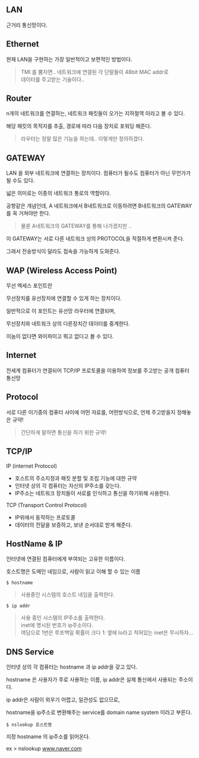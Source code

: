 LAN
---

근거리 통신망이다.

Ethernet
---

현재 LAN을 구현하는 가장 일반적이고 보편적인 방법이다.
> TMI 를 뿜자면.. 네트워크에 연결된 각 단말들이 48bit MAC addr로<br>
> 데이터를 주고받는 기술이다..

Router
---

n개의 네트워크를 연결하는, 네트워크 패킷들이 오가는 지하철역 이라고 볼 수 있다.

해당 패킷의 목적지를 추출, 경로에 따라 다음 장치로 포워딩 해준다.

> 라우터는 정말 많은 기능을 하는데.. 이렇게만 정의하겠다.

GATEWAY
---

LAN 을 외부 네트워크에 연결하는 장치이다. 컴퓨터가 될수도 컴퓨터가 아닌 무언가가 될 수도 있다.

넓은 의미로는 이종의 네트워크 통로의 역할이다.

공항같은 개념인데, A 네트워크에서 B네트워크로 이동하려면 B네트워크의 GATEWAY를 꼭 거쳐야만 한다.

> 물론 A네트워크의 GATEWAY를 통해 나가겠지만 .. 

이 GATEWAY는 서로 다른 네트워크 상의 PROTOCOL을 적절하게 변환시켜 준다.

그래서 전송방식이 달라도 접속을 가능하게 도와준다.

WAP (Wireless Access Point)
---

무선 엑세스 포인트란

무선장치를 유선장치에 연결할 수 있게 하는 장치이다.

일반적으로 이 포인트는 유선망 라우터에 연결되며,

무선장치와 네트워크 상의 다른장치간 데이터를 중계한다.

이놈이 없다면 와이파이고 뭐고 없다고 볼 수 있다.

Internet
---

전세계 컴퓨터가 연결되어 TCP/IP 프로토콜을 이용하여 정보를 주고받는 공개 컴퓨터 통신망

Protocol
---

서로 다른 이기종의 컴퓨터 사이에 어떤 자료를, 어떤방식으로, 언제 주고받을지 정해놓은 규약!

> 간단하게 말하면 통신을 하기 위한 규약!

TCP/IP
---

IP (internet Protocol)

 - 호스트의 주소지정과 패킷 분할 및 조립 기능에 대한 규약
 - 인터넷 상의 각 컴퓨터는 자신의 IP주소를 갖는다.
 - IP주소는 네트워크 장치들이 서로를 인식하고 통신을 하기위해 사용한다.

TCP (Transport Control Protocol)
 
  - IP위에서 동작하는 프로토콜
  - 데이터의 전달을 보증하고, 보낸 순서대로 받게 해준다.
  
HostName & IP
---

인터넷에 연결된 컴퓨터에게 부여되는 고유한 이름이다.

호스트명은 도메인 네임으로, 사람이 읽고 이해 할 수 있는 이름

~~~
$ hostname 
~~~
> 사용중인 시스템의 호스트 네임을 출력한다.

~~~
$ ip addr
~~~
> 사용 중인 시스템의 IP주소를 출력한다.<br>
> inet에 명시된 번호가 ip주소이다.<br>
> 여담으로 1번은 루프백일 확률이 크다 1: 옆에 lo라고 적혀있는 inet은 무시하자...

DNS Service
---

인터넷 상의 각 컴퓨터는 hostname 과 ip addr을 갖고 있다.

hostname 은 사용자가 주로 사용하는 이름, ip addr은 실제 통신에서 사용되는 주소이다.

ip addr은 사람이 외우기 어렵고, 일관성도 없으므로, 

hostname을 ip주소로 변환해주는 service를 domain name system 이라고 부른다.

~~~
$ nslookup 호스트명
~~~

지정 hostname 의 ip주소를 읽어온다.

ex > nslookup www.naver.com

